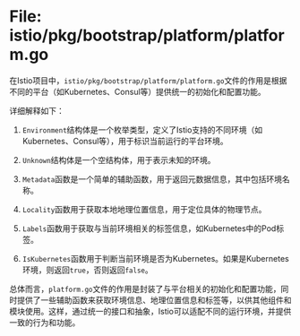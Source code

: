 # File: istio/pkg/bootstrap/platform/platform.go

在Istio项目中，`istio/pkg/bootstrap/platform/platform.go`文件的作用是根据不同的平台（如Kubernetes、Consul等）提供统一的初始化和配置功能。

详细解释如下：

1. `Environment`结构体是一个枚举类型，定义了Istio支持的不同环境（如Kubernetes、Consul等），用于标识当前运行的平台环境。

2. `Unknown`结构体是一个空结构体，用于表示未知的环境。

3. `Metadata`函数是一个简单的辅助函数，用于返回元数据信息，其中包括环境名称。

4. `Locality`函数用于获取本地地理位置信息，用于定位具体的物理节点。

5. `Labels`函数用于获取与当前环境相关的标签信息，如Kubernetes中的Pod标签。

6. `IsKubernetes`函数用于判断当前环境是否为Kubernetes。如果是Kubernetes环境，则返回`true`，否则返回`false`。

总体而言，`platform.go`文件的作用是封装了与平台相关的初始化和配置功能，同时提供了一些辅助函数来获取环境信息、地理位置信息和标签等，以供其他组件和模块使用。这样，通过统一的接口和抽象，Istio可以适配不同的运行环境，并提供一致的行为和功能。

